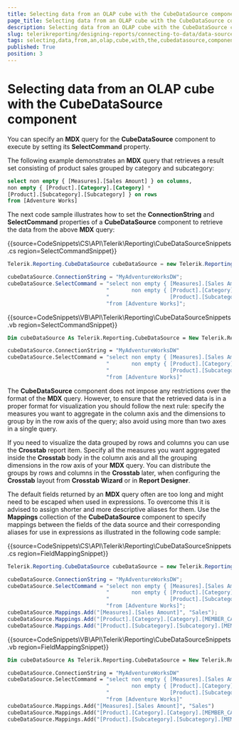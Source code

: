 ```yaml
---
title: Selecting data from an OLAP cube with the CubeDataSource component
page_title: Selecting data from an OLAP cube with the CubeDataSource component | for Telerik Reporting Documentation
description: Selecting data from an OLAP cube with the CubeDataSource component
slug: telerikreporting/designing-reports/connecting-to-data/data-source-components/cubedatasource-component/selecting-data-from-an-olap-cube-with-the-cubedatasource-component
tags: selecting,data,from,an,olap,cube,with,the,cubedatasource,component
published: True
position: 3
---
```


# Selecting data from an OLAP cube with the CubeDataSource component

You can specify an __MDX__  query for the __CubeDataSource__ component to execute by setting its __SelectCommand__ property.             

The following example demonstrates an __MDX__ query that retrieves a result set consisting of product sales grouped by category and subcategory:                 

    
````sql
select non empty { [Measures].[Sales Amount] } on columns,
non empty { [Product].[Category].[Category] *
[Product].[Subcategory].[Subcategory] } on rows
from [Adventure Works]
````

The next code sample illustrates how to set the __ConnectionString__  and __SelectCommand__  properties of a __CubeDataSource__ component to retrieve the data from the above __MDX__  query:                 

{{source=CodeSnippets\CS\API\Telerik\Reporting\CubeDataSourceSnippets.cs region=SelectCommandSnippet}}
````c#
Telerik.Reporting.CubeDataSource cubeDataSource = new Telerik.Reporting.CubeDataSource();

cubeDataSource.ConnectionString = "MyAdventureWorksDW";
cubeDataSource.SelectCommand = "select non empty { [Measures].[Sales Amount] } on columns, " +
                               "       non empty { [Product].[Category].[Category] * " +
                               "                   [Product].[Subcategory].[Subcategory] } on rows " +
                               "from [Adventure Works]";
````
{{source=CodeSnippets\VB\API\Telerik\Reporting\CubeDataSourceSnippets.vb region=SelectCommandSnippet}}
````vb
Dim cubeDataSource As Telerik.Reporting.CubeDataSource = New Telerik.Reporting.CubeDataSource()

cubeDataSource.ConnectionString = "MyAdventureWorksDW"
cubeDataSource.SelectCommand = "select non empty { [Measures].[Sales Amount] } on columns, " & _
                               "       non empty { [Product].[Category].[Category] * " & _
                               "                   [Product].[Subcategory].[Subcategory] } on rows " & _
                               "from [Adventure Works]"
````

The __CubeDataSource__  component does not impose any restrictions over the format of the __MDX__  query. However, to ensure that the retrieved data is in a proper format for visualization you should follow the next rule: specify the measures you want to aggregate in the column axis and the dimensions to group by in the row axis of the query; also avoid using more than two axes in a single query.                 

If you need to visualize the data grouped by rows and columns you can use the __Crosstab__ report item. Specify all the measures you want aggregated inside the __Crosstab__ body in the column axis and all the grouping dimensions in the row axis of your __MDX__ query. You can distribute the groups by rows and columns in the __Crosstab__ later, when configuring the __Crosstab__ layout from __Crosstab Wizard__ or in __Report Designer__.                 

The default fields returned by an __MDX__ query often are too long and might need to be escaped when used in expressions. To overcome this it is advised to assign shorter and more descriptive aliases for them. Use the __Mappings__  collection of the __CubeDataSource__ component to specify mappings between the fields of the data source and their corresponding aliases for use in expressions as illustrated in the following code sample: 

{{source=CodeSnippets\CS\API\Telerik\Reporting\CubeDataSourceSnippets.cs region=FieldMappingSnippet}}
````c#
Telerik.Reporting.CubeDataSource cubeDataSource = new Telerik.Reporting.CubeDataSource();

cubeDataSource.ConnectionString = "MyAdventureWorksDW";
cubeDataSource.SelectCommand = "select non empty { [Measures].[Sales Amount] } on columns, " +
                               "       non empty { [Product].[Category].[Category] * " +
                               "                   [Product].[Subcategory].[Subcategory] } on rows " +
                               "from [Adventure Works]";
cubeDataSource.Mappings.Add("[Measures].[Sales Amount]", "Sales");
cubeDataSource.Mappings.Add("[Product].[Category].[Category].[MEMBER_CAPTION]", "Category");
cubeDataSource.Mappings.Add("[Product].[Subcategory].[Subcategory].[MEMBER_CAPTION]", "Subcategory");
````
{{source=CodeSnippets\VB\API\Telerik\Reporting\CubeDataSourceSnippets.vb region=FieldMappingSnippet}}
````vb
Dim cubeDataSource As Telerik.Reporting.CubeDataSource = New Telerik.Reporting.CubeDataSource()

cubeDataSource.ConnectionString = "MyAdventureWorksDW"
cubeDataSource.SelectCommand = "select non empty { [Measures].[Sales Amount] } on columns, " & _
                               "       non empty { [Product].[Category].[Category] * " & _
                               "                   [Product].[Subcategory].[Subcategory] } on rows " & _
                               "from [Adventure Works]"
cubeDataSource.Mappings.Add("[Measures].[Sales Amount]", "Sales")
cubeDataSource.Mappings.Add("[Product].[Category].[Category].[MEMBER_CAPTION]", "Category")
cubeDataSource.Mappings.Add("[Product].[Subcategory].[Subcategory].[MEMBER_CAPTION]", "Subcategory")
````

